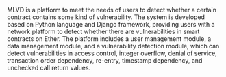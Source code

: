 MLVD is a platform to meet the needs of users to detect whether a certain contract contains some kind of vulnerability. 
The system is developed based on Python language and Django framework, providing users with a network platform to detect whether there are vulnerabilities in smart contracts on Ether. 
The platform includes a user management module, a data management module, and a vulnerability detection module, which can detect vulnerabilities in access control, integer overflow, denial of service, transaction order dependency, re-entry, timestamp dependency, and unchecked call return values.


